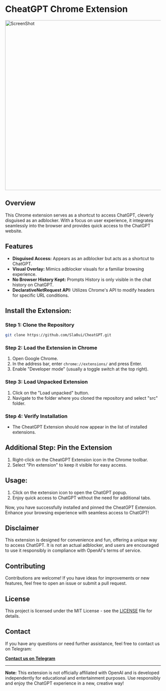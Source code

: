 # CheatGPT Chrome Extension

<img width="549" alt="ScreenShot" src="https://github.com/Sla0ui/CheatGPT/assets/136838832/af5f7d76-3097-4749-a601-37ecd2329536">

## Overview

This Chrome extension serves as a shortcut to access ChatGPT, cleverly disguised as an adblocker. With a focus on user experience, it integrates seamlessly into the browser and provides quick access to the ChatGPT website.

## Features

- **Disguised Access:** Appears as an adblocker but acts as a shortcut to ChatGPT.
- **Visual Overlay:** Mimics adblocker visuals for a familiar browsing experience.
- **No Browser History Kept:** Prompts History is only visible in the chat history on ChatGPT.
- **DeclarativeNetRequest API:** Utilizes Chrome's API to modify headers for specific URL conditions.

## Install the Extension:

### Step 1: Clone the Repository

```bash
git clone https://github.com/Sla0ui/CheatGPT.git
```

### Step 2: Load the Extension in Chrome

1. Open Google Chrome.
2. In the address bar, enter `chrome://extensions/` and press Enter.
3. Enable "Developer mode" (usually a toggle switch at the top right).

### Step 3: Load Unpacked Extension

1. Click on the "Load unpacked" button.
2. Navigate to the folder where you cloned the repository and select "src" folder.

### Step 4: Verify Installation

- The CheatGPT Extension should now appear in the list of installed extensions.

## Additional Step: Pin the Extension

1. Right-click on the CheatGPT Extension icon in the Chrome toolbar.
2. Select "Pin extension" to keep it visible for easy access.

## Usage:

1. Click on the extension icon to open the ChatGPT popup.
2. Enjoy quick access to ChatGPT without the need for additional tabs.

Now, you have successfully installed and pinned the CheatGPT Extension. Enhance your browsing experience with seamless access to ChatGPT!

## Disclaimer

This extension is designed for convenience and fun, offering a unique way to access ChatGPT. It is not an actual adblocker, and users are encouraged to use it responsibly in compliance with OpenAI's terms of service.

## Contributing

Contributions are welcome! If you have ideas for improvements or new features, feel free to open an issue or submit a pull request.

## License

This project is licensed under the MIT License - see the [LICENSE](LICENSE) file for details.

## Contact 

If you have any questions or need further assistance, feel free to contact us on Telegram:

[**Contact us on Telegram**](https://t.me/slesl23)

---

**Note:** This extension is not officially affiliated with OpenAI and is developed independently for educational and entertainment purposes. Use responsibly and enjoy the ChatGPT experience in a new, creative way!

